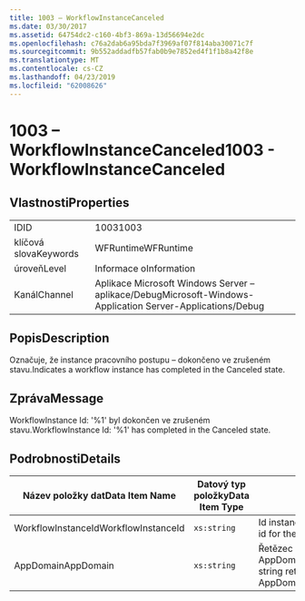 ```yaml
---
title: 1003 – WorkflowInstanceCanceled
ms.date: 03/30/2017
ms.assetid: 64754dc2-c160-4bf3-869a-13d56694e2dc
ms.openlocfilehash: c76a2dab6a95bda7f3969af07f814aba30071c7f
ms.sourcegitcommit: 9b552addadfb57fab0b9e7852ed4f1f1b8a42f8e
ms.translationtype: MT
ms.contentlocale: cs-CZ
ms.lasthandoff: 04/23/2019
ms.locfileid: "62008626"
---
```

# <a name="1003---workflowinstancecanceled"></a><span data-ttu-id="22300-102">1003 – WorkflowInstanceCanceled</span><span class="sxs-lookup"><span data-stu-id="22300-102">1003 - WorkflowInstanceCanceled</span></span>
## <a name="properties"></a><span data-ttu-id="22300-103">Vlastnosti</span><span class="sxs-lookup"><span data-stu-id="22300-103">Properties</span></span>  
  
|||  
|-|-|  
|<span data-ttu-id="22300-104">ID</span><span class="sxs-lookup"><span data-stu-id="22300-104">ID</span></span>|<span data-ttu-id="22300-105">1003</span><span class="sxs-lookup"><span data-stu-id="22300-105">1003</span></span>|  
|<span data-ttu-id="22300-106">klíčová slova</span><span class="sxs-lookup"><span data-stu-id="22300-106">Keywords</span></span>|<span data-ttu-id="22300-107">WFRuntime</span><span class="sxs-lookup"><span data-stu-id="22300-107">WFRuntime</span></span>|  
|<span data-ttu-id="22300-108">úroveň</span><span class="sxs-lookup"><span data-stu-id="22300-108">Level</span></span>|<span data-ttu-id="22300-109">Informace o</span><span class="sxs-lookup"><span data-stu-id="22300-109">Information</span></span>|  
|<span data-ttu-id="22300-110">Kanál</span><span class="sxs-lookup"><span data-stu-id="22300-110">Channel</span></span>|<span data-ttu-id="22300-111">Aplikace Microsoft Windows Server – aplikace/Debug</span><span class="sxs-lookup"><span data-stu-id="22300-111">Microsoft-Windows-Application Server-Applications/Debug</span></span>|  
  
## <a name="description"></a><span data-ttu-id="22300-112">Popis</span><span class="sxs-lookup"><span data-stu-id="22300-112">Description</span></span>  
 <span data-ttu-id="22300-113">Označuje, že instance pracovního postupu – dokončeno ve zrušeném stavu.</span><span class="sxs-lookup"><span data-stu-id="22300-113">Indicates a workflow instance has completed in the Canceled state.</span></span>  
  
## <a name="message"></a><span data-ttu-id="22300-114">Zpráva</span><span class="sxs-lookup"><span data-stu-id="22300-114">Message</span></span>  
 <span data-ttu-id="22300-115">WorkflowInstance Id: '%1' byl dokončen ve zrušeném stavu.</span><span class="sxs-lookup"><span data-stu-id="22300-115">WorkflowInstance Id: '%1' has completed in the Canceled state.</span></span>  
  
## <a name="details"></a><span data-ttu-id="22300-116">Podrobnosti</span><span class="sxs-lookup"><span data-stu-id="22300-116">Details</span></span>  
  
|<span data-ttu-id="22300-117">Název položky dat</span><span class="sxs-lookup"><span data-stu-id="22300-117">Data Item Name</span></span>|<span data-ttu-id="22300-118">Datový typ položky</span><span class="sxs-lookup"><span data-stu-id="22300-118">Data Item Type</span></span>|<span data-ttu-id="22300-119">Popis</span><span class="sxs-lookup"><span data-stu-id="22300-119">Description</span></span>|  
|--------------------|--------------------|-----------------|  
|<span data-ttu-id="22300-120">WorkflowInstanceId</span><span class="sxs-lookup"><span data-stu-id="22300-120">WorkflowInstanceId</span></span>|`xs:string`|<span data-ttu-id="22300-121">Id instance pracovního postupu</span><span class="sxs-lookup"><span data-stu-id="22300-121">The instance id for the workflow</span></span>|  
|<span data-ttu-id="22300-122">AppDomain</span><span class="sxs-lookup"><span data-stu-id="22300-122">AppDomain</span></span>|`xs:string`|<span data-ttu-id="22300-123">Řetězec vrácený funkcí AppDomain.CurrentDomain.FriendlyName.</span><span class="sxs-lookup"><span data-stu-id="22300-123">The string returned by AppDomain.CurrentDomain.FriendlyName.</span></span>|
